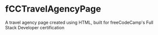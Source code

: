 # fCCTravelAgencyPage
A travel agency page created using HTML, built for freeCodeCamp's Full Stack Developer certification

